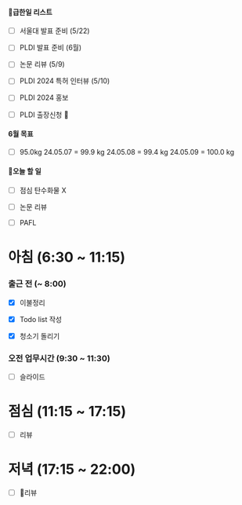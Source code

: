 
#### 급한일 리스트 

- [ ] 서울대 발표 준비 (5/22)
- [ ] PLDI 발표 준비 (6월)
- [ ] 논문 리뷰 (5/9)

- [ ] PLDI 2024 특허 인터뷰 (5/10)
- [ ] PLDI 2024 홍보
- [ ] PLDI 출장신청

#### 6월 목표

- [ ] 95.0kg
24.05.07 = 99.9 kg
24.05.08 = 99.4 kg
24.05.09 = 100.0 kg

#### 오늘 할 일

- [ ] 점심 탄수화물 X
- [ ] 논문 리뷰
- [ ] PAFL


# 아침 (6:30 ~ 11:15)

### 출근 전 (~ 8:00) 
- [x] 이불정리 
- [x] Todo list 작성 
- [x] 청소기 돌리기


### 오전 업무시간 (9:30 ~ 11:30) 

- [ ] 슬라이드


# 점심 (11:15 ~ 17:15)

- [ ] 리뷰

# 저녁 (17:15 ~ 22:00)

- [ ] 리뷰



